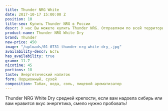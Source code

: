 ```yaml
---
title: Thunder NRG White
date: 2017-10-17 15:00:00 Z
position: 10
title-seo: Купить Thunder NRG в России
descr: У нас Вы можете купить Thunder NRG. Отправляем по всей территории России.
product-name: Thunder NRG White Dry
brand: Thunder
new-price: 450
image: "/uploads/01-0731-thunder-nrg-white-dry_.jpg"
availability-descr: Есть
has_availability: true
gramm: 11.7
nicotine: 45
portions: 18
taste: Энергетический напиток
form: Порционный, сухой
composition: Табак, вода, соль, пищевой ароматизатор
---
```


Thunder NRG White Dry средней крепости, если вам надоела сибирь или вам нравится вкус энергетика, смело нужно пробовать!
